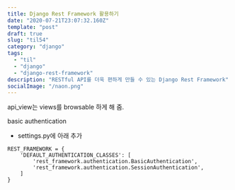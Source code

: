 ```yaml
---
title: Django Rest Framework 활용하기
date: "2020-07-21T23:07:32.160Z"
template: "post"
draft: true
slug: "til54"
category: "django"
tags:
  - "til"
  - "django"
  - "django-rest-framework"
description: "RESTful API를 더욱 편하게 만들 수 있는 Django Rest Framework"
socialImage: "/naon.png"
---
```


api_view는 views를 browsable 하게 해 줌.


basic authentication
- settings.py에 아래 추가
```
REST_FRAMEWORK = {
    'DEFAULT_AUTHENTICATION_CLASSES': [
        'rest_framework.authentication.BasicAuthentication',
        'rest_framework.authentication.SessionAuthentication',
    ]
}
```